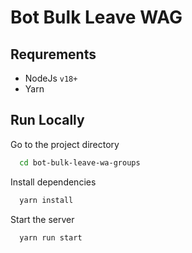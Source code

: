 
# Bot Bulk Leave WAG


## Requrements
- NodeJs `v18+`
- Yarn
## Run Locally


Go to the project directory

```bash
  cd bot-bulk-leave-wa-groups
```

Install dependencies

```bash
  yarn install
```

Start the server

```bash
  yarn run start
```

